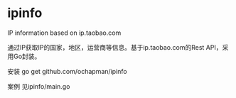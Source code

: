 ipinfo
======

IP information based on ip.taobao.com

通过IP获取IP的国家，地区，运营商等信息。基于ip.taobao.com的Rest API，采用Go封装。

安装
go get github.com/ochapman/ipinfo

案例
见ipinfo/main.go
